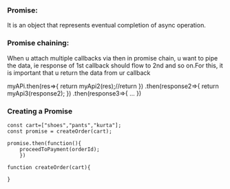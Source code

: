 ### Promise: 
It is an object that represents eventual completion of async operation.


### Promise chaining:
When u attach multiple callbacks via then in promise chain, u want to pipe the data, ie response of 1st callback should flow to 2nd and 
so on.For this, it is important that u return the data from ur callback

myAPi.then(res=>{
   return myApi2(res);//return
})
.then(response2=>{
    return myApi3(response2);
})
.then(response3=>{
 ...
})
### Creating a Promise
```
const cart=["shoes","pants","kurta"];
const promise = createOrder(cart);

promise.then(function(){
    proceedToPayment(orderId);
    })

function createOrder(cart){

}
```
